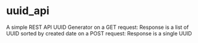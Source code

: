 # uuid_api
A simple REST API UUID Generator
on a GET request: Response is a list of UUID sorted by created date
on a POST request: Response is a single UUID
